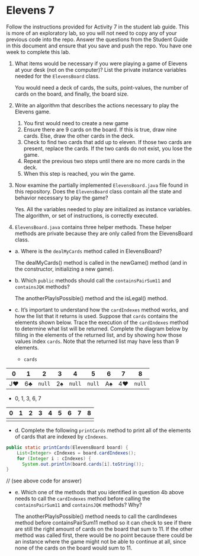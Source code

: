 # Elevens 7

Follow the instructions provided for Activity 7 in the student lab guide. This is more of an exploratory lab, so you will not need to copy any of your previous code into the repo. Answer the questions from the Student Guide in this document and ensure that you save and push the repo. You have one week to complete this lab.

1. What items would be necessary if you were playing a game of Elevens at your desk (not on the computer)? List the private instance variables needed for the `ElevensBoard` class.

    You would need a deck of cards, the suits, point-values, the number of cards on the board, and finally, the board size.

2. Write an algorithm that describes the actions necessary to play the Elevens game.

    1. You first would need to create a new game
    2. Ensure there are 9 cards on the board. If this is true, draw nine cards. Else, draw the other cards in the deck.
    3. Check to find two cards that add up to eleven. If those two cards are present, replace the cards. If the two cards do not exist, you lose the game.
    4. Repeat the previous two steps until there are no more cards in the deck.
    8. When this step is reached, you win the game.

3. Now examine the partially implemented `ElevensBoard.java` file found in this repository. Does the `ElevensBoard` class contain all the state and behavior necessary to play the game?

    Yes. All the variables needed to play are initialized as instance variables. The algorithm, or set of instructions, is correctly executed.

4. `ElevensBoard.java` contains three helper methods. These helper methods are private because they are only called from the ElevensBoard class.

  * a. Where is the `dealMyCards` method called in ElevensBoard?

      The dealMyCards() method is called in the newGame() method (and in the constructor, initializing a new game).

  * b. Which `public` methods should call the `containsPairSum11` and `containsJQK` methods?

      The anotherPlayIsPossible() method and the isLegal() method.

  * c. It’s important to understand how the `cardIndexes` method works, and how the list that it returns is used. Suppose that `cards` contains the elements shown below. Trace the execution of the `cardIndexes` method to determine what list will be returned. Complete the diagram below by filling in the elements of the returned list, and by showing how those values index `cards`. Note that the returned list may have less than 9 elements.

    * `cards`

| 0  | 1  |  2   | 3  |  4   |  5   | 6  | 7  |  8   |
|:--:|:--:|:----:|:--:|:----:|:----:|:--:|:--:|:----:|
| J♥ | 6♣ |`null`| 2♠ |`null`|`null`| A♠ | 4♥ |`null`|

   *  0, 1, 3, 6, 7

| 0  | 1  | 2  | 3  | 4  | 5  | 6  | 7  | 8  |
|:--:|:--:|:--:|:--:|:--:|:--:|:--:|:--:|:--:|
|    |    |    |    |    |    |    |    |    |

  * d. Complete the following `printCards` method to print all of the elements of cards that are indexed by `cIndexes`.

```java
public static printCards(ElevensBoard board) {
    List<Integer> cIndexes = board.cardIndexes();
    for (Integer i : cIndexes) {
      System.out.println(board.cards[i].toString());
}
```

  // (see above code for answer)

  * e. Which one of the methods that you identified in question 4b above needs to call the `cardIndexes` method before calling the `containsPairSum11` and `containsJQK` methods? Why?

     The anotherPlayIsPossible() method needs to call the cardIndexes method before containsPairSum11 method so it can check to see if there are still the right amount of cards on the board that sum to 11. If the other method was called first, there would be no point because there could be an instance where the game might not be able to continue at all, since none of the cards on the board would sum to 11.
